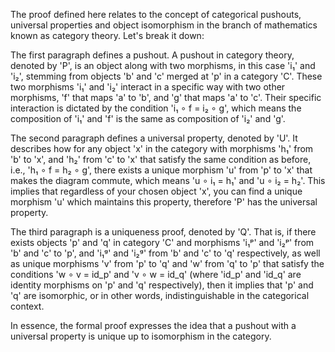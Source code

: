 The proof defined here relates to the concept of categorical pushouts, universal properties and object isomorphism in the branch of mathematics known as category theory. Let's break it down:

The first paragraph defines a pushout. A pushout in category theory, denoted by 'P', is an object along with two morphisms, in this case 'i₁' and 'i₂', stemming from objects 'b' and 'c' merged at 'p' in a category 'C'. These two morphisms 'i₁' and 'i₂' interact in a specific way with two other morphisms, 'f' that maps 'a' to 'b', and 'g' that maps 'a' to 'c'. Their specific interaction is dictated by the condition 'i₁ ∘ f = i₂ ∘ g', which means the composition of 'i₁' and 'f' is the same as composition of 'i₂' and 'g'.

The second paragraph defines a universal property, denoted by 'U'. It describes how for any object 'x' in the category with morphisms 'h₁' from 'b' to 'x', and 'h₂' from 'c' to 'x' that satisfy the same condition as before, i.e., 'h₁ ∘ f = h₂ ∘ g', there exists a unique morphism 'u' from 'p' to 'x' that makes the diagram commute, which means 'u ∘ i₁ = h₁' and 'u ∘ i₂ = h₂'. This implies that regardless of your chosen object 'x', you can find a unique morphism 'u' which maintains this property, therefore 'P' has the universal property.

The third paragraph is a uniqueness proof, denoted by 'Q'. That is, if there exists objects 'p' and 'q' in category 'C' and morphisms 'i₁ᵖ' and 'i₂ᵖ' from 'b' and 'c' to 'p', and 'i₁ᵍ' and 'i₂ᵍ' from 'b' and 'c' to 'q' respectively, as well as unique morphisms 'v' from 'p' to 'q' and 'w' from 'q' to 'p' that satisfy the conditions 'w ∘ v = id_p' and 'v ∘ w = id_q' (where 'id_p' and 'id_q' are identity morphisms on 'p' and 'q' respectively), then it implies that 'p' and 'q' are isomorphic, or in other words, indistinguishable in the categorical context.

In essence, the formal proof expresses the idea that a pushout with a universal property is unique up to isomorphism in the category.